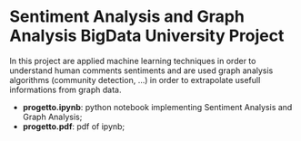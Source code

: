 # Sentiment Analysis and Graph Analysis BigData University Project

In this project are applied machine learning techniques in order to understand human comments sentiments and are used graph analysis algorithms (community detection, ...) in order to extrapolate usefull informations from graph data.

* **progetto.ipynb**: python notebook implementing Sentiment Analysis and Graph Analysis;
* **progetto.pdf**: pdf of ipynb; 
